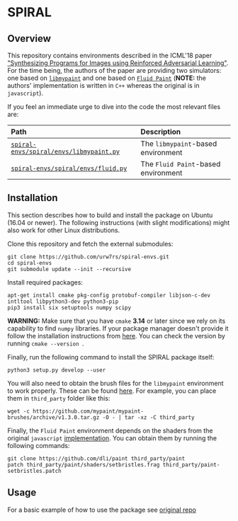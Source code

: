 # SPIRAL

## Overview

This repository contains environments described in the ICML'18
paper ["Synthesizing Programs for Images using Reinforced Adversarial Learning"](http://proceedings.mlr.press/v80/ganin18a.html).
For the time being, the authors of the paper are providing two simulators:
one based on [`libmypaint`](https://github.com/mypaint/libmypaint) and one
based on [`Fluid Paint`](https://github.com/dli/paint) (**NOTE:** the authors' 
implementation is written in `C++` whereas the original is in `javascript`).

If you feel an immediate urge to dive into the code the most relevant files are:

| Path | Description |
| :--- | :--- |
| [`spiral-envs/spiral/envs/libmypaint.py`](spiral-envs/spiral/environments/libmypaint.py) | The `libmypaint`-based environment |
| [`spiral-envs/spiral/envs/fluid.py`](spiral-envs/spiral/environments/fluid.py) | The `Fluid Paint`-based environment |

## Installation

This section describes how to build and install the package on Ubuntu (16.04 or
newer). The following instructions (with slight modifications) might also work
for other Linux distributions.

Clone this repository and fetch the external submodules:

```shell
git clone https://github.com/urw7rs/spiral-envs.git
cd spiral-envs
git submodule update --init --recursive
```

Install required packages:

```shell
apt-get install cmake pkg-config protobuf-compiler libjson-c-dev intltool libpython3-dev python3-pip
pip3 install six setuptools numpy scipy
```

**WARNING:** Make sure that you have `cmake` **3.14** or later since we rely
on its capability to find `numpy` libraries. If your package manager doesn't
provide it follow the installation instructions from
[here](https://cmake.org/install/). You can check the version by
running `cmake --version `.

Finally, run the following command to install the SPIRAL package itself:

```shell
python3 setup.py develop --user
```

You will also need to obtain the brush files for the `libmypaint` environment
to work properly. These can be found
[here](https://github.com/mypaint/mypaint-brushes). For example, you can
place them in `third_party` folder like this:

```shell
wget -c https://github.com/mypaint/mypaint-brushes/archive/v1.3.0.tar.gz -O - | tar -xz -C third_party
```

Finally, the `Fluid Paint` environment depends on the shaders from the original
`javascript` [implementation](https://github.com/dli/paint). You can obtain
them by running the following commands:

```shell
git clone https://github.com/dli/paint third_party/paint
patch third_party/paint/shaders/setbristles.frag third_party/paint-setbristles.patch
```

## Usage

For a basic example of how to use the package see [original repo](https://github.com/deepmind/spiral)
